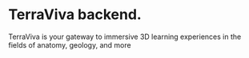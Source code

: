 # TerraViva backend.

TerraViva is your gateway to immersive 3D learning experiences in the fields of anatomy, geology, and more

